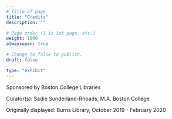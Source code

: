 ```yaml
---
# Title of page
title: "Credits"
description: ""

# Page order (1 is 1st page, etc.)
weight: 1000
alwaysopen: true

# Change to false to publish.
draft: false

type: "exhibit"
---
```


Sponsored by Boston College Libraries

Curator(s): Sadie Sunderland-Rhoads, M.A. Boston College

Originally displayed: Burns Library, October 2019 - February 2020
